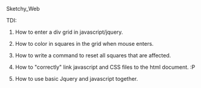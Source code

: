 Sketchy_Web

TDI:

1. How to enter a div grid in javascript/jquery.

2. How to color in squares in the grid when mouse enters.

3. How to write a command to reset all squares that are affected.

4. How to "correctly" link javascript and CSS files to the html document. :P

5. How to use basic Jquery and javascript together.
